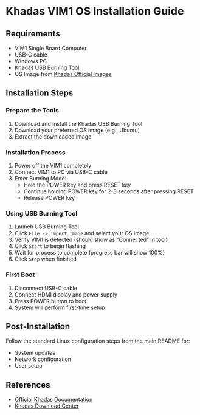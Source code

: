 # Khadas VIM1 OS Installation Guide

## Requirements
- VIM1 Single Board Computer
- USB-C cable
- Windows PC
- [Khadas USB Burning Tool](https://dl.khadas.com/products/usb_burning_tool/USBBurningTool_v2.2.0.zip)
- OS Image from [Khadas Official Images](https://dl.khadas.com/)

## Installation Steps

### Prepare the Tools
1. Download and install the Khadas USB Burning Tool
2. Download your preferred OS image (e.g., Ubuntu)
3. Extract the downloaded image

### Installation Process
1. Power off the VIM1 completely
2. Connect VIM1 to PC via USB-C cable
3. Enter Burning Mode:
   - Hold the POWER key and press RESET key
   - Continue holding POWER key for 2-3 seconds after pressing RESET
   - Release POWER key

### Using USB Burning Tool
1. Launch USB Burning Tool
2. Click `File -> Import Image` and select your OS image
3. Verify VIM1 is detected (should show as "Connected" in tool)
4. Click `Start` to begin flashing
5. Wait for process to complete (progress bar will show 100%)
6. Click `Stop` when finished

### First Boot
1. Disconnect USB-C cable
2. Connect HDMI display and power supply
3. Press POWER button to boot
4. System will perform first-time setup

## Post-Installation
Follow the standard Linux configuration steps from the main README for:
- System updates
- Network configuration
- User setup

## References
- [Official Khadas Documentation](https://docs.khadas.com/products/sbc/vim1/install-os/install-os-into-emmc-via-usb-tool)
- [Khadas Download Center](https://dl.khadas.com/)
